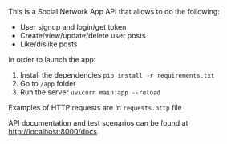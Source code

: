 This is a Social Network App API that allows to do the following:

- User signup and login/get token
- Create/view/update/delete user posts
- Like/dislike posts

In order to launch the app:

1. Install the dependencies `pip install -r requirements.txt` 
2. Go to `/app` folder
3. Run the server `uvicorn main:app --reload`

Examples of HTTP requests are in `requests.http` file

API documentation and test scenarios can be found at [http://localhost:8000/docs]()